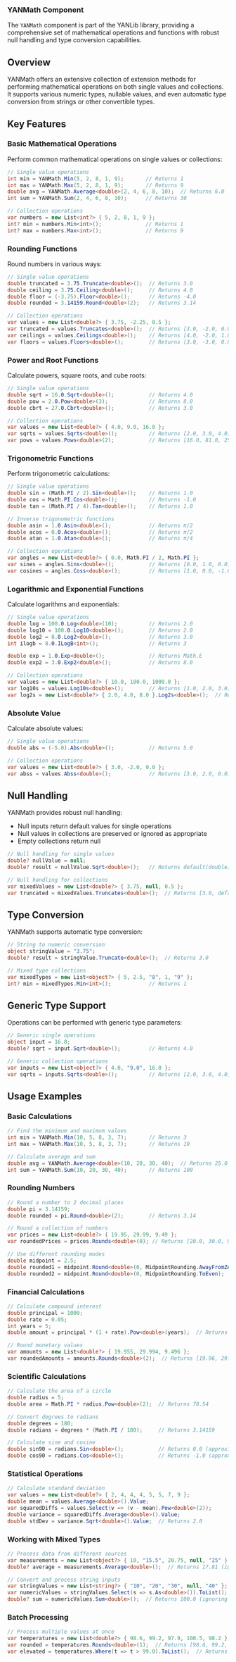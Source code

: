### YANMath Component

The `YANMath` component is part of the YANLib library, providing a comprehensive set of mathematical operations and functions with robust null handling and type conversion capabilities.


## Overview

YANMath offers an extensive collection of extension methods for performing mathematical operations on both single values and collections. It supports various numeric types, nullable values, and even automatic type conversion from strings or other convertible types.


## Key Features

### Basic Mathematical Operations

Perform common mathematical operations on single values or collections:

```csharp
// Single value operations
int min = YANMath.Min(5, 2, 8, 1, 9);       // Returns 1
int max = YANMath.Max(5, 2, 8, 1, 9);       // Returns 9
double avg = YANMath.Average<double>(2, 4, 6, 8, 10);  // Returns 6.0
int sum = YANMath.Sum(2, 4, 6, 8, 10);      // Returns 30

// Collection operations
var numbers = new List<int?> { 5, 2, 8, 1, 9 };
int? min = numbers.Min<int>();              // Returns 1
int? max = numbers.Max<int>();              // Returns 9
```

### Rounding Functions

Round numbers in various ways:

```csharp
// Single value operations
double truncated = 3.75.Truncate<double>();  // Returns 3.0
double ceiling = 3.75.Ceiling<double>();     // Returns 4.0
double floor = (-3.75).Floor<double>();      // Returns -4.0
double rounded = 3.14159.Round<double>(2);   // Returns 3.14

// Collection operations
var values = new List<double?> { 3.75, -2.25, 0.5 };
var truncated = values.Truncates<double>();  // Returns [3.0, -2.0, 0.0]
var ceilings = values.Ceilings<double>();    // Returns [4.0, -2.0, 1.0]
var floors = values.Floors<double>();        // Returns [3.0, -3.0, 0.0]
```

### Power and Root Functions

Calculate powers, square roots, and cube roots:

```csharp
// Single value operations
double sqrt = 16.0.Sqrt<double>();           // Returns 4.0
double pow = 2.0.Pow<double>(3);             // Returns 8.0
double cbrt = 27.0.Cbrt<double>();           // Returns 3.0

// Collection operations
var values = new List<double?> { 4.0, 9.0, 16.0 };
var sqrts = values.Sqrts<double>();          // Returns [2.0, 3.0, 4.0]
var pows = values.Pows<double>(2);           // Returns [16.0, 81.0, 256.0]
```

### Trigonometric Functions

Perform trigonometric calculations:

```csharp
// Single value operations
double sin = (Math.PI / 2).Sin<double>();    // Returns 1.0
double cos = Math.PI.Cos<double>();          // Returns -1.0
double tan = (Math.PI / 4).Tan<double>();    // Returns 1.0

// Inverse trigonometric functions
double asin = 1.0.Asin<double>();            // Returns π/2
double acos = 0.0.Acos<double>();            // Returns π/2
double atan = 1.0.Atan<double>();            // Returns π/4

// Collection operations
var angles = new List<double?> { 0.0, Math.PI / 2, Math.PI };
var sines = angles.Sins<double>();           // Returns [0.0, 1.0, 0.0]
var cosines = angles.Coss<double>();         // Returns [1.0, 0.0, -1.0]
```

### Logarithmic and Exponential Functions

Calculate logarithms and exponentials:

```csharp
// Single value operations
double log = 100.0.Log<double>(10);          // Returns 2.0
double log10 = 100.0.Log10<double>();        // Returns 2.0
double log2 = 8.0.Log2<double>();            // Returns 3.0
int ilogb = 8.0.ILogB<int>();                // Returns 3

double exp = 1.0.Exp<double>();              // Returns Math.E
double exp2 = 3.0.Exp2<double>();            // Returns 8.0

// Collection operations
var values = new List<double?> { 10.0, 100.0, 1000.0 };
var log10s = values.Log10s<double>();        // Returns [1.0, 2.0, 3.0]
var log2s = new List<double?> { 2.0, 4.0, 8.0 }.Log2s<double>();  // Returns [1.0, 2.0, 3.0]
```

### Absolute Value

Calculate absolute values:

```csharp
// Single value operations
double abs = (-5.0).Abs<double>();           // Returns 5.0

// Collection operations
var values = new List<double?> { 3.0, -2.0, 0.0 };
var abss = values.Abss<double>();            // Returns [3.0, 2.0, 0.0]
```


## Null Handling

YANMath provides robust null handling:

- Null inputs return default values for single operations
- Null values in collections are preserved or ignored as appropriate
- Empty collections return null

```csharp
// Null handling for single values
double? nullValue = null;
double? result = nullValue.Sqrt<double>();   // Returns default(double)

// Null handling for collections
var mixedValues = new List<double?> { 3.75, null, 0.5 };
var truncated = mixedValues.Truncates<double>();  // Returns [3.0, default, 0.0]
```


## Type Conversion

YANMath supports automatic type conversion:

```csharp
// String to numeric conversion
object stringValue = "3.75";
double? result = stringValue.Truncate<double>();  // Returns 3.0

// Mixed type collections
var mixedTypes = new List<object?> { 5, 2.5, "8", 1, "9" };
int? min = mixedTypes.Min<int>();            // Returns 1
```


## Generic Type Support

Operations can be performed with generic type parameters:

```csharp
// Generic single operations
object input = 16.0;
double? sqrt = input.Sqrt<double>();         // Returns 4.0

// Generic collection operations
var inputs = new List<object?> { 4.0, "9.0", 16.0 };
var sqrts = inputs.Sqrts<double>();          // Returns [2.0, 3.0, 4.0]
```


## Usage Examples

### Basic Calculations

```csharp
// Find the minimum and maximum values
int min = YANMath.Min(10, 5, 8, 3, 7);       // Returns 3
int max = YANMath.Max(10, 5, 8, 3, 7);       // Returns 10

// Calculate average and sum
double avg = YANMath.Average<double>(10, 20, 30, 40);  // Returns 25.0
int sum = YANMath.Sum(10, 20, 30, 40);       // Returns 100
```

### Rounding Numbers

```csharp
// Round a number to 2 decimal places
double pi = 3.14159;
double rounded = pi.Round<double>(2);        // Returns 3.14

// Round a collection of numbers
var prices = new List<double?> { 19.95, 29.99, 9.49 };
var roundedPrices = prices.Rounds<double>(0); // Returns [20.0, 30.0, 9.0]

// Use different rounding modes
double midpoint = 2.5;
double rounded1 = midpoint.Round<double>(0, MidpointRounding.AwayFromZero); // Returns 3.0
double rounded2 = midpoint.Round<double>(0, MidpointRounding.ToEven);       // Returns 2.0
```

### Financial Calculations

```csharp
// Calculate compound interest
double principal = 1000;
double rate = 0.05;
int years = 5;
double amount = principal * (1 + rate).Pow<double>(years);  // Returns 1276.28

// Round monetary values
var amounts = new List<double?> { 19.955, 29.994, 9.496 };
var roundedAmounts = amounts.Rounds<double>(2);  // Returns [19.96, 29.99, 9.50]
```

### Scientific Calculations

```csharp
// Calculate the area of a circle
double radius = 5;
double area = Math.PI * radius.Pow<double>(2);  // Returns 78.54

// Convert degrees to radians
double degrees = 180;
double radians = degrees * (Math.PI / 180);     // Returns 3.14159

// Calculate sine and cosine
double sin90 = radians.Sin<double>();           // Returns 0.0 (approximately)
double cos90 = radians.Cos<double>();           // Returns -1.0 (approximately)
```

### Statistical Operations

```csharp
// Calculate standard deviation
var values = new List<double?> { 2, 4, 4, 4, 5, 5, 7, 9 };
double mean = values.Average<double>().Value;
var squaredDiffs = values.Select(v => (v - mean).Pow<double>(2));
double variance = squaredDiffs.Average<double>().Value;
double stdDev = variance.Sqrt<double>().Value;  // Returns 2.0
```

### Working with Mixed Types

```csharp
// Process data from different sources
var measurements = new List<object?> { 10, "15.5", 20.75, null, "25" };
double? average = measurements.Average<double>();  // Returns 17.81 (ignoring null)

// Convert and process string inputs
var stringValues = new List<string?> { "10", "20", "30", null, "40" };
var numericValues = stringValues.Select(s => s.As<double>()).ToList();
double? sum = numericValues.Sum<double>();  // Returns 100.0 (ignoring null)
```

### Batch Processing

```csharp
// Process multiple values at once
var temperatures = new List<double?> { 98.6, 99.2, 97.9, 100.5, 98.2 };
var rounded = temperatures.Rounds<double>(1);  // Returns [98.6, 99.2, 97.9, 100.5, 98.2]
var elevated = temperatures.Where(t => t > 99.0).ToList();  // Returns [99.2, 100.5]
```
